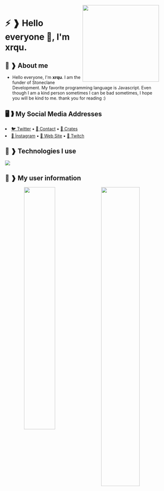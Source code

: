 <img width="250" align="right" src="https://raw.githubusercontent.com/xrqulette/xrqulette/main/1653471573834.png" />

# ⚡ ❱ Hello everyone 👊, I'm xrqu.

## 🥀 ❱ About me 

* Hello everyone, I'm **xrqu**. I am the funder of Stoneclane Development. My favorite programming language is Javascript. Even though I am a kind person sometimes I can be bad sometimes, I hope you will be kind to me. thank you for reading :) 

## 🖥 ❱ My Social Media Addresses
<div align="left" width="45%"

* [🐦 Twitter](https://twitter.com/xrqulette) ▪︎ [🌲 Contact](mailto:xrqu@sdevs.org) ▪︎ [🥀 Crates](https://cratesapp.xyz/@heyturkiye)
* [🌻 İnstagram](https://instagram.com/xrqu.live) ▪︎ [🦚 Web Site](https://xrqu.live) ▪︎ [🌌 Twitch](https://twitch.tv/xrqulette)

</div>

## 🍁 ❱ Technologies I use 
<img src="https://skillicons.dev/icons?i=nextjs,html,css,javascript,typescript,php,tailwindcss,nestjs,mongodb,heroku,github,alpinejs,arduino,bootstrap,java,git,go,ps,sqlite,mysql,nodejs,prisma,sass,webpack,react,express&theme=dark" />
</div>

## 🌼 ❱ My user information
<div align="center" width="100%">
   <img align="left" width="45%" src="https://github-readme-stats.vercel.app/api?username=xrqulette&show_icons=true&count_private=true&theme=react&hide_border=true&bg_color=0D1117">
   <img align="right" width="50%" src="https://activity-graph.herokuapp.com/graph?username=xrqulette&bg_color=0D1117&color=5BCDEC&line=5BCDEC&point=FFFFFF&hide_border=true">
</div>
